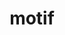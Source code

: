 ---
title: "motif"
layout: cache
categories: [package, develop]
meta: {"versions": ["2.3.8"], "compilers": ["gcc@=11.4.0"], "oss": ["ubuntu22.04"], "platforms": ["linux"], "targets": ["x86_64_v3"], "stacks": ["hep", "root"], "num_specs": 4, "num_specs_by_stack": {"root": 4, "hep": 4}}
spec_details: [{"hash": "sthcyqxyhoshgslgwldpmtj3mf2yaqum", "compiler": "gcc@=11.4.0", "versions": ["2.3.8"], "os": "ubuntu22.04", "platform": "linux", "target": "x86_64_v3", "variants": ["build_system=autotools", "patches=91e9301,f9e6efa"], "stacks": ["root", "hep"], "size": "-", "tarball": "https://binaries.spack.io/develop/build_cache/linux-ubuntu22.04-x86_64_v3/gcc-11.4.0/motif-2.3.8/linux-ubuntu22.04-x86_64_v3-gcc-11.4.0-motif-2.3.8-sthcyqxyhoshgslgwldpmtj3mf2yaqum.spack"}, {"hash": "m4lymfarw7wrnjprssunmdmchnek2nar", "compiler": "gcc@=11.4.0", "versions": ["2.3.8"], "os": "ubuntu22.04", "platform": "linux", "target": "x86_64_v3", "variants": ["build_system=autotools", "patches=91e9301,f9e6efa"], "stacks": ["root", "hep"], "size": "-", "tarball": "https://binaries.spack.io/develop/build_cache/linux-ubuntu22.04-x86_64_v3/gcc-11.4.0/motif-2.3.8/linux-ubuntu22.04-x86_64_v3-gcc-11.4.0-motif-2.3.8-m4lymfarw7wrnjprssunmdmchnek2nar.spack"}, {"hash": "5bnitlzldt4juvhkzunkeqgqopjr6gsq", "compiler": "gcc@=11.4.0", "versions": ["2.3.8"], "os": "ubuntu22.04", "platform": "linux", "target": "x86_64_v3", "variants": ["build_system=autotools", "patches=91e9301,f9e6efa"], "stacks": ["root", "hep"], "size": "-", "tarball": "https://binaries.spack.io/develop/build_cache/linux-ubuntu22.04-x86_64_v3/gcc-11.4.0/motif-2.3.8/linux-ubuntu22.04-x86_64_v3-gcc-11.4.0-motif-2.3.8-5bnitlzldt4juvhkzunkeqgqopjr6gsq.spack"}, {"hash": "vkvis6e3a7ygok75bklcg2t25umh54gd", "compiler": "gcc@=11.4.0", "versions": ["2.3.8"], "os": "ubuntu22.04", "platform": "linux", "target": "x86_64_v3", "variants": ["build_system=autotools", "patches=91e9301,f9e6efa"], "stacks": ["root", "hep"], "size": "-", "tarball": "https://binaries.spack.io/develop/build_cache/linux-ubuntu22.04-x86_64_v3/gcc-11.4.0/motif-2.3.8/linux-ubuntu22.04-x86_64_v3-gcc-11.4.0-motif-2.3.8-vkvis6e3a7ygok75bklcg2t25umh54gd.spack"}]
---